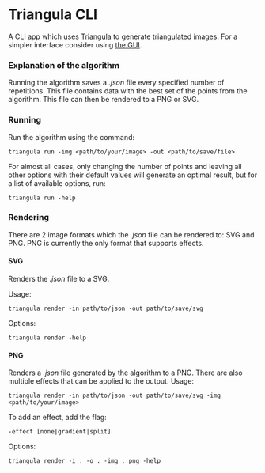 # Triangula CLI

A CLI app which uses [Triangula](https://github.com/RH12503/Triangula) to generate triangulated images. For a simpler interface consider using [the GUI](https://github.com/RH12503/Triangula-GUI). 

### Explanation of the algorithm
Running the algorithm saves a _.json_ file every specified number of repetitions. This file contains data with the best set of the points from the algorithm. This file can then be rendered to a PNG or SVG. 

### Running
Run the algorithm using the command:
```
triangula run -img <path/to/your/image> -out <path/to/save/file>
```
For almost all cases, only changing the number of points and leaving all other options with their default values will generate an optimal result, but for a list of available options, run:
```
triangula run -help
```

### Rendering

There are 2 image formats which the _.json_ file can be rendered to: SVG and PNG. PNG is currently the only format that supports effects. 

#### SVG
Renders the _.json_ file to a SVG. 

Usage:
```
triangula render -in path/to/json -out path/to/save/svg
```

Options: 
```
triangula render -help
```

#### PNG
Renders a _.json_ file generated by the algorithm to a PNG. There are also multiple effects that can be applied to the output. 
Usage:
```
triangula render -in path/to/json -out path/to/save/svg -img <path/to/your/image>
```

To add an effect, add the flag:
```
-effect [none|gradient|split]
```

Options: 
```
triangula render -i . -o . -img . png -help
```
